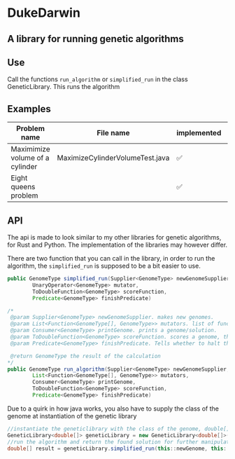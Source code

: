 # DukeDarwin

## A library for running genetic algorithms

## Use
Call the functions `run_algorithm` or `simplified_run` in the class GeneticLibrary. This runs the algorithm


## Examples
| Problem name | File name | implemented | wikipedia link |
|--------------|-----------|-------------|----------------|
| Maximimize volume of a cylinder | MaximizeCylinderVolumeTest.java | ✅️ |  |
| Eight queens problem |  | ✅️ | https://en.wikipedia.org/wiki/Eight_queens_puzzle |



## API
The api is made to look similar to my other libraries for genetic algorithms, for Rust and Python. The implementation of the libraries may however differ.

There are two function that you can call in the library, in order to run the algorithm, the `simplified_run` is supposed to be a bit easier to use.

```java
public GenomeType simplified_run(Supplier<GenomeType> newGenomeSupplier, 
        UnaryOperator<GenomeType> mutator,
        ToDoubleFunction<GenomeType> scoreFunction, 
        Predicate<GenomeType> finishPredicate)
```

```java
/*
 @param Supplier<GenomeType> newGenomeSupplier. makes new genomes.
 @param List<Function<GenomeType[], GenomeType>> mutators. list of functions mutating the genomes. 
 @param Consumer<GenomeType> printGenome. prints a genome/solution.
 @param ToDoubleFunction<GenomeType> scoreFunction. scores a genome, the scores are use in the selection of genomes, it tells how fit a genome is.
 @param Predicate<GenomeType> finishPredicate. Tells whether to halt the algorithm. Use a condition to determine if you want to halt.

 @return GenomeType the result of the calculation
*/
public GenomeType run_algorithm(Supplier<GenomeType> newGenomeSupplier, 
        List<Function<GenomeType[], GenomeType>> mutators,
        Consumer<GenomeType> printGenome,
        ToDoubleFunction<GenomeType> scoreFunction,
        Predicate<GenomeType> finishPredicate)
```

Due to a quirk in how java works, you also have to supply the class of the genome at instantiation of the genetic library

```java
//instantiate the geneticlibrary with the class of the genome, double[].class
GeneticLibrary<double[]> geneticLibrary = new GeneticLibrary<double[]>(double[].class);
//run the algorithm and return the found solution for further manipulation 
double[] result = geneticLibrary.simplified_run(this::newGenome, this::mutate, this::scoreFunction, this::finished);
```




